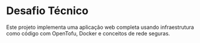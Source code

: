 # Desafio Técnico

Este projeto implementa uma aplicação web completa usando infraestrutura como código com OpenTofu, Docker e conceitos de rede seguras.


